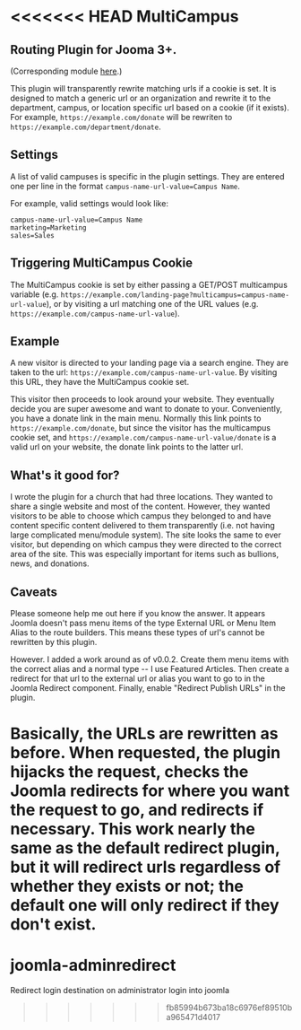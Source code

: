 <<<<<<< HEAD
MultiCampus
===========

Routing Plugin for Jooma 3+.
----------------------------

(Corresponding module [here](https://github.com/blackbricksoftware/multicampusdisplay).)

This plugin will transparently rewrite matching urls if a cookie is set. It is designed to match a generic url or an organization and rewrite it to the department, campus, or location specific url based on a cookie (if it exists). For example, `https://example.com/donate` will be rewriten to `https://example.com/department/donate`.

## Settings

A list of valid campuses is specific in the plugin settings. They are entered one per line in the format `campus-name-url-value=Campus Name`.

For example, valid settings would look like:

    campus-name-url-value=Campus Name
    marketing=Marketing
    sales=Sales

## Triggering MultiCampus Cookie

The MultiCampus cookie is set by either passing a GET/POST multicampus variable (e.g. `https://example.com/landing-page?multicampus=campus-name-url-value`), or by visiting a url matching one of the URL values (e.g. `https://example.com/campus-name-url-value`).

## Example

A new visitor is directed to your landing page via a search engine. They are taken to the url: `https://example.com/campus-name-url-value`. By visiting this URL, they have the MultiCampus cookie set. 

This visitor then proceeds to look around your website. They eventually decide you are super awesome and want to donate to your. Conveniently, you have a donate link in the main menu. Normally this link points to `https://example.com/donate`, but since the visitor has the multicampus cookie set, and `https://example.com/campus-name-url-value/donate` is a valid url on your website, the donate link points to the latter url. 

## What's it good for?

I wrote the plugin for a church that had three locations. They wanted to share a single website and most of the content. However, they wanted visitors to be able to choose which campus they belonged to and have content specific content delivered to them transparently (i.e. not having large complicated menu/module system). The site looks the same to ever visitor, but depending on which campus they were directed to the correct area of the site. This was especially important for items such as bullions, news, and donations. 

## Caveats

Please someone help me out here if you know the answer. It appears Joomla doesn't pass menu items of the type External URL or Menu Item Alias to the route builders. This means these types of url's cannot be rewritten by this plugin. 

However. I added a work around as of v0.0.2. Create them menu items with the correct alias and a normal type -- I use Featured Articles. Then create a redirect for that url to the external url or alias you want to go to in the Joomla Redirect component. Finally, enable "Redirect Publish URLs" in the plugin.

Basically, the URLs are rewritten as before. When requested, the plugin hijacks the request, checks the Joomla redirects for where you want the request to go, and redirects if necessary. This work nearly the same as the default redirect plugin, but it will redirect urls regardless of whether they exists or not; the default one will only redirect if they don't exist.
=======
# joomla-adminredirect
Redirect login destination on administrator login into joomla
>>>>>>> fb85994b673ba18c6976ef89510ba965471d4017
